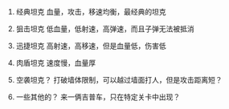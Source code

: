 1. 经典坦克
    血量，攻击，移速均衡，最经典的坦克

2. 狙击坦克
    低血量，低射速，高弹速，而且子弹无法被抵消

3. 迅捷坦克
    高射速，高移速，但是血量低，伤害低

4. 肉盾坦克
    速度慢，血量厚

5. 空袭坦克？
    打破墙体限制，可以越过墙面打人，但是攻击距离短？

6. 一些其他的？ 
    来一俩吉普车，只在特定关卡中出现？